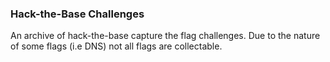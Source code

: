 ### Hack-the-Base Challenges

An archive of hack-the-base capture the flag challenges.
Due to the nature of some flags (i.e DNS) not all flags are collectable.